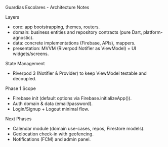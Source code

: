 Guardias Escolares - Architecture Notes

Layers
- core: app bootstrapping, themes, routers.
- domain: business entities and repository contracts (pure Dart, platform-agnostic).
- data: concrete implementations (Firebase, APIs), mappers.
- presentation: MVVM (Riverpod Notifier as ViewModel) + UI widgets/screens.

State Management
- Riverpod 3 (Notifier & Provider) to keep ViewModel testable and decoupled.

Phase 1 Scope
- Firebase init (default options via Firebase.initializeApp()).
- Auth domain & data (email/password).
- Login/Signup + Logout minimal flow.

Next Phases
- Calendar module (domain use-cases, repos, Firestore models).
- Geolocation check-in with geofencing.
- Notifications (FCM) and admin panel.
